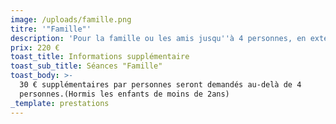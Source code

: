 ```yaml
---
image: /uploads/famille.png
titre: '"Famille"'
description: 'Pour la famille ou les amis jusqu''à 4 personnes, en extérieur ou en studio.'
prix: 220 €
toast_title: Informations supplémentaire
toast_sub_title: Séances "Famille"
toast_body: >-
  30 € supplémentaires par personnes seront demandés au-delà de 4
  personnes.(Hormis les enfants de moins de 2ans)
_template: prestations
---
```



